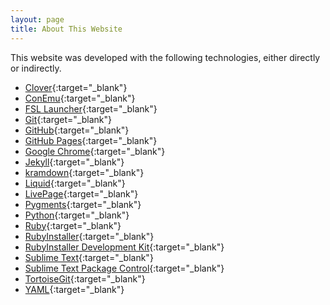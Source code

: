 ```yaml
---
layout: page
title: About This Website
---
```


This website was developed with the following technologies, either directly or indirectly.

* [Clover](http://ejie.me/){:target="_blank"}
* [ConEmu](http://sourceforge.net/projects/conemu/){:target="_blank"}
* [FSL Launcher](http://freesoftland.sytes.net/launcher.html){:target="_blank"}
* [Git](http://git-scm.com/){:target="_blank"}
* [GitHub](https://github.com/){:target="_blank"}
* [GitHub Pages](http://pages.github.com/){:target="_blank"}
* [Google Chrome](https://www.google.com/intl/en/chrome/browser/){:target="_blank"}
* [Jekyll](http://jekyllrb.com/){:target="_blank"}
* [kramdown](http://kramdown.rubyforge.org/){:target="_blank"}
* [Liquid](http://github.com/shopify/liquid/wiki/){:target="_blank"}
* [LivePage](https://chrome.google.com/webstore/detail/livepage/pilnojpmdoofaelbinaeodfpjheijkbh/){:target="_blank"}
* [Pygments](http://pygments.org/){:target="_blank"}
* [Python](http://www.python.org/){:target="_blank"}
* [Ruby](http://www.ruby-lang.org/en/){:target="_blank"}
* [RubyInstaller](http://rubyinstaller.org/){:target="_blank"}
* [RubyInstaller Development Kit](http://rubyinstaller.org/add-ons/devkit/){:target="_blank"}
* [Sublime Text](http://www.sublimetext.com/){:target="_blank"}
* [Sublime Text Package Control](http://wbond.net/sublime_packages/package_control/){:target="_blank"}
* [TortoiseGit](https://code.google.com/p/tortoisegit/){:target="_blank"}
* [YAML](http://yaml.org/){:target="_blank"}
